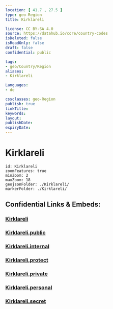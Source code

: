 ```yaml
---
location: [ 41.7 , 27.5 ] 
type: geo-Region
title: Kirklareli

license: CC BY-SA 4.0
source: https://datahub.io/core/country-codes
isDeleted: false
isReadOnly: false
draft: false
confidential: public

tags:
- geo/Country/Region
aliases:
- Kirklareli

Languages:
- de

cssclasses: geo-Region
publish: true
linkTitle: 
keywords: 
layout: 
publishDate: 
expiryDate: 
---
```


# Kirklareli

```leaflet
id: Kirklareli
zoomFeatures: true 
minZoom: 2 
maxZoom: 18
geojsonFolder: ./Kirklareli/
markerFolder: ./Kirklareli/
```


## Confidential Links & Embeds: 

### [Kirklareli](/_Standards/Earth/Continent/Europe/Europe~East/Turkey/Provinces~Turkey/Kirklareli.md) 

### [Kirklareli.public](/_public/Earth/Continent/Europe/Europe~East/Turkey/Provinces~Turkey/Kirklareli.public.md) 

### [Kirklareli.internal](/_internal/Earth/Continent/Europe/Europe~East/Turkey/Provinces~Turkey/Kirklareli.internal.md) 

### [Kirklareli.protect](/_protect/Earth/Continent/Europe/Europe~East/Turkey/Provinces~Turkey/Kirklareli.protect.md) 

### [Kirklareli.private](/_private/Earth/Continent/Europe/Europe~East/Turkey/Provinces~Turkey/Kirklareli.private.md) 

### [Kirklareli.personal](/_personal/Earth/Continent/Europe/Europe~East/Turkey/Provinces~Turkey/Kirklareli.personal.md) 

### [Kirklareli.secret](/_secret/Earth/Continent/Europe/Europe~East/Turkey/Provinces~Turkey/Kirklareli.secret.md)

